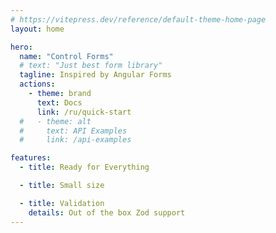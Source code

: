```yaml
---
# https://vitepress.dev/reference/default-theme-home-page
layout: home

hero:
  name: "Control Forms"
  # text: "Just best form library"
  tagline: Inspired by Angular Forms
  actions:
    - theme: brand
      text: Docs
      link: /ru/quick-start
  #   - theme: alt
  #     text: API Examples
  #     link: /api-examples

features:
  - title: Ready for Everything

  - title: Small size

  - title: Validation
    details: Out of the box Zod support
---
```


